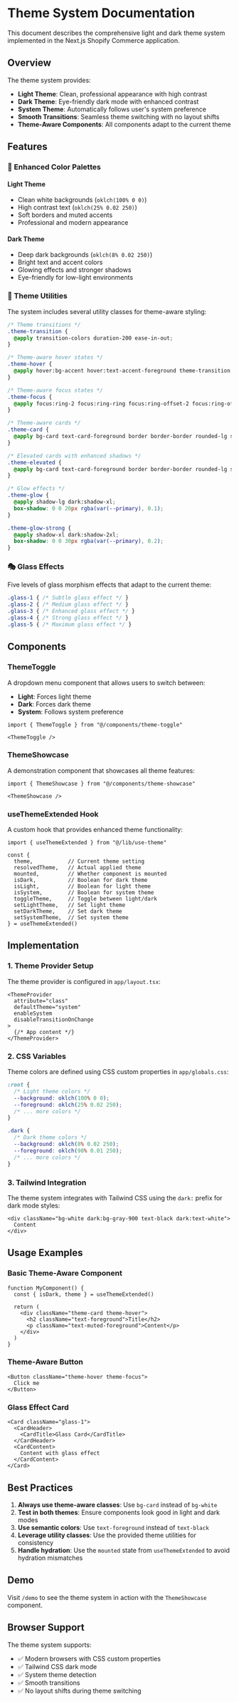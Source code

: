 # Theme System Documentation

This document describes the comprehensive light and dark theme system implemented in the Next.js Shopify Commerce application.

## Overview

The theme system provides:
- **Light Theme**: Clean, professional appearance with high contrast
- **Dark Theme**: Eye-friendly dark mode with enhanced contrast
- **System Theme**: Automatically follows user's system preference
- **Smooth Transitions**: Seamless theme switching with no layout shifts
- **Theme-Aware Components**: All components adapt to the current theme

## Features

### 🎨 Enhanced Color Palettes

#### Light Theme
- Clean white backgrounds (`oklch(100% 0 0)`)
- High contrast text (`oklch(25% 0.02 250)`)
- Soft borders and muted accents
- Professional and modern appearance

#### Dark Theme
- Deep dark backgrounds (`oklch(8% 0.02 250)`)
- Bright text and accent colors
- Glowing effects and stronger shadows
- Eye-friendly for low-light environments

### 🔧 Theme Utilities

The system includes several utility classes for theme-aware styling:

```css
/* Theme transitions */
.theme-transition {
  @apply transition-colors duration-200 ease-in-out;
}

/* Theme-aware hover states */
.theme-hover {
  @apply hover:bg-accent hover:text-accent-foreground theme-transition;
}

/* Theme-aware focus states */
.theme-focus {
  @apply focus:ring-2 focus:ring-ring focus:ring-offset-2 focus:ring-offset-background;
}

/* Theme-aware cards */
.theme-card {
  @apply bg-card text-card-foreground border border-border rounded-lg shadow-sm;
}

/* Elevated cards with enhanced shadows */
.theme-elevated {
  @apply bg-card text-card-foreground border border-border rounded-lg shadow-md dark:shadow-lg;
}

/* Glow effects */
.theme-glow {
  @apply shadow-lg dark:shadow-xl;
  box-shadow: 0 0 20px rgba(var(--primary), 0.1);
}

.theme-glow-strong {
  @apply shadow-xl dark:shadow-2xl;
  box-shadow: 0 0 30px rgba(var(--primary), 0.2);
}
```

### 🎭 Glass Effects

Five levels of glass morphism effects that adapt to the current theme:

```css
.glass-1 { /* Subtle glass effect */ }
.glass-2 { /* Medium glass effect */ }
.glass-3 { /* Enhanced glass effect */ }
.glass-4 { /* Strong glass effect */ }
.glass-5 { /* Maximum glass effect */ }
```

## Components

### ThemeToggle

A dropdown menu component that allows users to switch between:
- **Light**: Forces light theme
- **Dark**: Forces dark theme  
- **System**: Follows system preference

```tsx
import { ThemeToggle } from "@/components/theme-toggle"

<ThemeToggle />
```

### ThemeShowcase

A demonstration component that showcases all theme features:

```tsx
import { ThemeShowcase } from "@/components/theme-showcase"

<ThemeShowcase />
```

### useThemeExtended Hook

A custom hook that provides enhanced theme functionality:

```tsx
import { useThemeExtended } from "@/lib/use-theme"

const {
  theme,           // Current theme setting
  resolvedTheme,   // Actual applied theme
  mounted,         // Whether component is mounted
  isDark,          // Boolean for dark theme
  isLight,         // Boolean for light theme
  isSystem,        // Boolean for system theme
  toggleTheme,     // Toggle between light/dark
  setLightTheme,   // Set light theme
  setDarkTheme,    // Set dark theme
  setSystemTheme,  // Set system theme
} = useThemeExtended()
```

## Implementation

### 1. Theme Provider Setup

The theme provider is configured in `app/layout.tsx`:

```tsx
<ThemeProvider
  attribute="class"
  defaultTheme="system"
  enableSystem
  disableTransitionOnChange
>
  {/* App content */}
</ThemeProvider>
```

### 2. CSS Variables

Theme colors are defined using CSS custom properties in `app/globals.css`:

```css
:root {
  /* Light theme colors */
  --background: oklch(100% 0 0);
  --foreground: oklch(25% 0.02 250);
  /* ... more colors */
}

.dark {
  /* Dark theme colors */
  --background: oklch(8% 0.02 250);
  --foreground: oklch(98% 0.01 250);
  /* ... more colors */
}
```

### 3. Tailwind Integration

The theme system integrates with Tailwind CSS using the `dark:` prefix for dark mode styles:

```tsx
<div className="bg-white dark:bg-gray-900 text-black dark:text-white">
  Content
</div>
```

## Usage Examples

### Basic Theme-Aware Component

```tsx
function MyComponent() {
  const { isDark, theme } = useThemeExtended()
  
  return (
    <div className="theme-card theme-hover">
      <h2 className="text-foreground">Title</h2>
      <p className="text-muted-foreground">Content</p>
    </div>
  )
}
```

### Theme-Aware Button

```tsx
<Button className="theme-hover theme-focus">
  Click me
</Button>
```

### Glass Effect Card

```tsx
<Card className="glass-1">
  <CardHeader>
    <CardTitle>Glass Card</CardTitle>
  </CardHeader>
  <CardContent>
    Content with glass effect
  </CardContent>
</Card>
```

## Best Practices

1. **Always use theme-aware classes**: Use `bg-card` instead of `bg-white`
2. **Test in both themes**: Ensure components look good in light and dark modes
3. **Use semantic colors**: Use `text-foreground` instead of `text-black`
4. **Leverage utility classes**: Use the provided theme utilities for consistency
5. **Handle hydration**: Use the `mounted` state from `useThemeExtended` to avoid hydration mismatches

## Demo

Visit `/demo` to see the theme system in action with the `ThemeShowcase` component.

## Browser Support

The theme system supports:
- ✅ Modern browsers with CSS custom properties
- ✅ Tailwind CSS dark mode
- ✅ System theme detection
- ✅ Smooth transitions
- ✅ No layout shifts during theme switching 